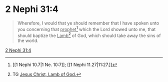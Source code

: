 # 2 Nephi 31:4

> Wherefore, I would that ye should remember that I have spoken unto you concerning that <u>prophet</u>[^a] which the Lord showed unto me, that should baptize the <u>Lamb</u>[^b] of God, which should take away the sins of the world.

[2 Nephi 31:4](https://www.churchofjesuschrist.org/study/scriptures/bofm/2-ne/31?lang=eng&id=p4#p4)


[^a]: [[1 Nephi 10.7|1 Ne. 10:7]]; [[1 Nephi 11.27|11:27.]]
[^b]: TG [Jesus Christ, Lamb of God.](https://www.churchofjesuschrist.org/study/scriptures/tg/jesus-christ-lamb-of-god?lang=eng)
